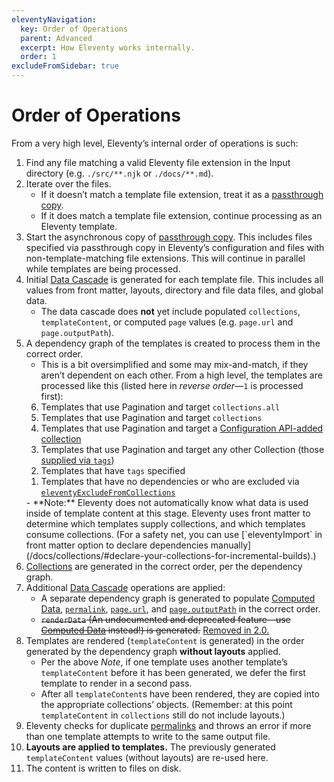 ```yaml
---
eleventyNavigation:
  key: Order of Operations
  parent: Advanced
  excerpt: How Eleventy works internally.
  order: 1
excludeFromSidebar: true
---
```


# Order of Operations

From a very high level, Eleventy’s internal order of operations is such:

1. Find any file matching a valid Eleventy file extension in the Input directory (e.g. `./src/**.njk` or `./docs/**.md`).
1. Iterate over the files.
   - If it doesn’t match a template file extension, treat it as a [passthrough copy](/docs/copy/).
   - If it does match a template file extension, continue processing as an Eleventy template.
1. Start the asynchronous copy of [passthrough copy](/docs/copy/). This includes files specified via passthrough copy in Eleventy’s configuration and files with non-template-matching file extensions. This will continue in parallel while templates are being processed.
1. Initial [Data Cascade](/docs/data-cascade/) is generated for each template file. This includes all values from front matter, layouts, directory and file data files, and global data.
   - The data cascade does **not** yet include populated `collections`, `templateContent`, or computed `page` values (e.g. `page.url` and `page.outputPath`). <!-- Template.js ▶︎ getTemplateMapEntries -->
1. A dependency graph of the templates is created to process them in the correct order. <!-- TemplateMap.js -->
   - This is a bit oversimplified and some may mix-and-match, if they aren’t dependent on each other. From a high level, the templates are processed like this (listed here in _reverse order_—`1` is processed first):
   <ol reversed>
   	<li>Templates that use Pagination and target <code>collections.all</code></li>
   	<li>Templates that use Pagination and target <code>collections</code></li>
   <li>Templates that use Pagination and target a <a href="/docs/collections/#advanced-custom-filtering-and-sorting">Configuration API-added collection</a></li>
   	<li>Templates that use Pagination and target any other Collection (those <a href="/docs/collections/#add-to-a-collection-using-tags">supplied via <code>tags</code></a>)</li>
   	<li>Templates that have <code>tags</code> specified</li>
   	<li>Templates that have no dependencies or who are excluded via <a href="/docs/collections/#how-to-exclude-content-from-collections"><code>eleventyExcludeFromCollections</code></a></li>
   </ol>
   - **Note:** Eleventy does not automatically know what data is used inside of template content at this stage. Eleventy uses front matter to determine which templates supply collections, and which templates consume collections. (For a safety net, you can use [`eleventyImport` in front matter option to declare dependencies manually](/docs/collections/#declare-your-collections-for-incremental-builds).)
1. [Collections](/docs/collections/) are generated in the correct order, per the dependency graph.
1. Additional [Data Cascade](/docs/data-cascade/) operations are applied: <!-- Template.js ▶︎ getTemplates -->
   - A separate dependency graph is generated to populate [Computed Data](/docs/data-computed/), [`permalink`](/docs/permalinks/), [`page.url`](/docs/data-eleventy-supplied/), and [`page.outputPath`](/docs/data-eleventy-supplied/) in the correct order.
   - ~~`renderData` (An undocumented and deprecated feature—use [Computed Data](/docs/data-computed/) instead!) is generated.~~ <ins>Removed in 2.0.</ins>
1. Templates are rendered (`templateContent` is generated) in the order generated by the dependency graph **without layouts** applied.
   - Per the above _Note_, if one template uses another template’s `templateContent` before it has been generated, we defer the first template to render in a second pass.
   - After all `templateContent`s have been rendered, they are copied into the appropriate collections’ objects. (Remember: at this point `templateContent` in `collections` still do not include layouts.)
1. Eleventy checks for duplicate [permalinks](/docs/permalinks/) and throws an error if more than one template attempts to write to the same output file.
1. **Layouts are applied to templates.** The previously generated `templateContent` values (without layouts) are re-used here.
1. The content is written to files on disk.
